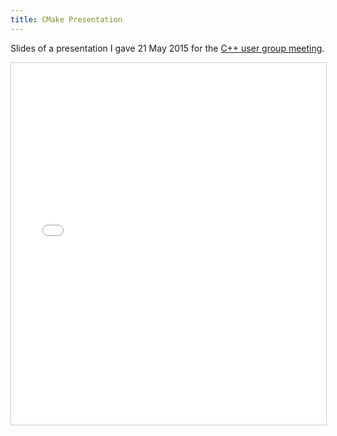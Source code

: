 ```yaml
---
title: CMake Presentation
---
```


Slides of a presentation I gave 21 May 2015 for the
[C++ user group meeting](http://www.meetup.com/MUCplusplus/events/222396899/).

<iframe
  src="//www.slideshare.net/slideshow/embed_code/key/8ArXI0cb8eaBHu"
  width="720"
  height="579"
  frameborder="0"
  marginwidth="0"
  marginheight="0"
  scrolling="no"
  style="border:1px solid #CCC; border-width:1px; margin-bottom:5px; max-width: 100%;"
  allowfullscreen></iframe>
